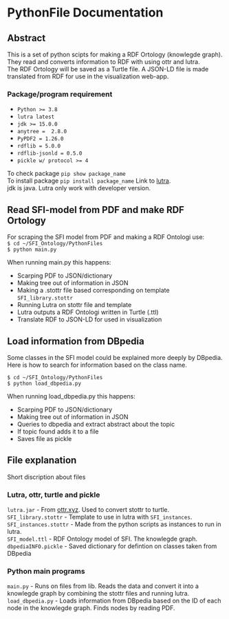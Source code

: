 # PythonFile Documentation

## Abstract
This is a set of python scipts for making a RDF Ortology (knowlegde graph). They read and converts information to RDF with using ottr and lutra.  
The RDF Ortology will be saved as a Turtle file. A JSON-LD file is made translated from RDF for use in the visualization web-app.

### Package/program requirement
* `Python >= 3.8`
* `lutra latest`
* `jdk >= 15.0.0`
* `anytree =  2.8.0`
* `PyPDF2 = 1.26.0`
* `rdflib = 5.0.0`
* `rdflib-jsonld = 0.5.0`
* `pickle w/ protocol >= 4`

To check package `pip show package_name`  
To install package `pip install package_name`
Link to [lutra](https://ottr.xyz/#Lutra).  
jdk is java. Lutra only work with developer version.  


## Read SFI-model from PDF and make RDF Ortology
For scraping the SFI model from PDF and making a RDF Ontologi use:  
`$ cd ~/SFI_Ontology/PythonFiles`  
`$ python main.py`  

When running main.py this happens:
* Scarping PDF to JSON/dictionary
* Making tree out of information in JSON
* Making a .stottr file based corresponding on template `SFI_library.stottr`
* Running Lutra on stottr file and template
* Lutra outputs a RDF Ontologi written in Turtle (.ttl)
* Translate RDF to JSON-LD for used in visualization


## Load information from DBpedia
Some classes in the SFI model could be explained more deeply by DBpedia. Here is how to search for information based on the class name.  

`$ cd ~/SFI_Ontology/PythonFiles`  
`$ python load_dbpedia.py`

When running load_dbpedia.py this happens:
* Scarping PDF to JSON/dictionary
* Making tree out of information in JSON
* Queries to dbpedia and extract abstract about the topic
* If topic found adds it to a file
* Saves file as pickle


## File explanation
Short discription about files

### Lutra, ottr, turtle and pickle
`lutra.jar` - From [ottr.xyz](ottr.xyz). Used to convert stottr to turtle.  
`SFI_library.stottr` - Template to use in lutra with `SFI_instances`.  
`SFI_instances.stottr` - Made from the python scripts as instances to run in lutra.   
`SFI_model.ttl` - RDF Ontology model of SFI. The knowlegde graph.  
`dbpediaINFO.pickle` - Saved dictionary for defintion on classes taken from DBpedia

### Python main programs
`main.py` - Runs on files from lib. Reads the data and convert it into a knowlegde graph by combining the stottr files and running lutra.  
`load_dbpedia.py` - Loads information from DBpedia based on the ID of each node in the knowlegde graph. Finds nodes by reading PDF.  

 
